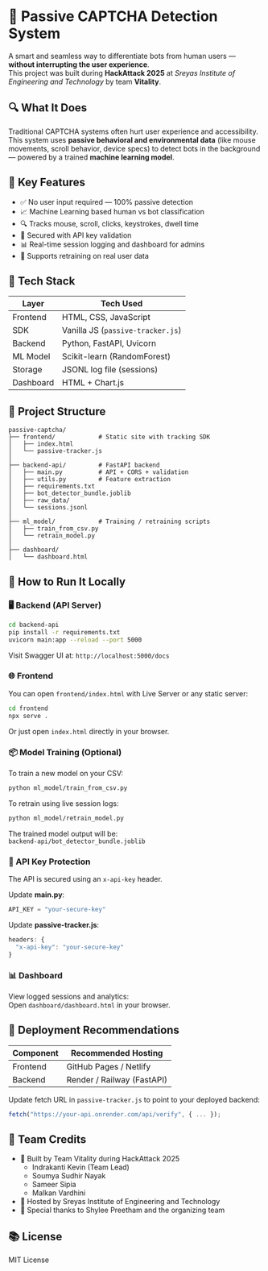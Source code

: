 # 🤖 Passive CAPTCHA Detection System

A smart and seamless way to differentiate bots from human users — **without interrupting the user experience**.  
This project was built during **HackAttack 2025** at *Sreyas Institute of Engineering and Technology* by team **Vitality**.

## 🔍 What It Does

Traditional CAPTCHA systems often hurt user experience and accessibility.  
This system uses **passive behavioral and environmental data** (like mouse movements, scroll behavior, device specs) to detect bots in the background — powered by a trained **machine learning model**.

## 🌟 Key Features

- ✅ No user input required — 100% passive detection
- 📈 Machine Learning based human vs bot classification
- 🔍 Tracks mouse, scroll, clicks, keystrokes, dwell time
- 🔐 Secured with API key validation
- 📊 Real-time session logging and dashboard for admins
- 🔁 Supports retraining on real user data

## 🧰 Tech Stack

| Layer     | Tech Used                          |
|-----------|------------------------------------|
| Frontend  | HTML, CSS, JavaScript              |
| SDK       | Vanilla JS (`passive-tracker.js`)  |
| Backend   | Python, FastAPI, Uvicorn           |
| ML Model  | Scikit-learn (RandomForest)        |
| Storage   | JSONL log file (sessions)          |
| Dashboard | HTML + Chart.js                    |

## 📁 Project Structure

```
passive-captcha/
├── frontend/            # Static site with tracking SDK
│   ├── index.html
│   └── passive-tracker.js
│
├── backend-api/         # FastAPI backend
│   ├── main.py          # API + CORS + validation
│   ├── utils.py         # Feature extraction
│   ├── requirements.txt
│   ├── bot_detector_bundle.joblib
│   ├── raw_data/
│   └── sessions.jsonl
│
├── ml_model/            # Training / retraining scripts
│   ├── train_from_csv.py
│   └── retrain_model.py
│
├── dashboard/
│   └── dashboard.html
```

## 🚀 How to Run It Locally

### 🖥 Backend (API Server)

```bash
cd backend-api
pip install -r requirements.txt
uvicorn main:app --reload --port 5000
```
Visit Swagger UI at: `http://localhost:5000/docs`

### 🌐 Frontend

You can open `frontend/index.html` with Live Server or any static server:
```bash
cd frontend
npx serve .
```
Or just open `index.html` directly in your browser.

### 📦 Model Training (Optional)

To train a new model on your CSV:
```bash
python ml_model/train_from_csv.py
```

To retrain using live session logs:
```bash
python ml_model/retrain_model.py
```

The trained model output will be:  
`backend-api/bot_detector_bundle.joblib`

### 🔐 API Key Protection

The API is secured using an `x-api-key` header.

Update **main.py**:
```python
API_KEY = "your-secure-key"
```
Update **passive-tracker.js**:
```js
headers: {
  "x-api-key": "your-secure-key"
}
```

### 📊 Dashboard

View logged sessions and analytics:  
Open `dashboard/dashboard.html` in your browser.

## 📌 Deployment Recommendations

| Component | Recommended Hosting               |
|-----------|----------------------------------|
| Frontend  | GitHub Pages / Netlify           |
| Backend   | Render / Railway (FastAPI)       |

Update fetch URL in `passive-tracker.js` to point to your deployed backend:
```js
fetch("https://your-api.onrender.com/api/verify", { ... });
```

## 🙌 Team Credits

- 👥 Built by Team Vitality during HackAttack 2025
  - Indrakanti Kevin (Team Lead)
  - Soumya Sudhir Nayak
  - Sameer Sipia
  - Malkan Vardhini
- 🏫 Hosted by Sreyas Institute of Engineering and Technology
- 🎉 Special thanks to Shylee Preetham and the organizing team

## 📚 License
MIT License
